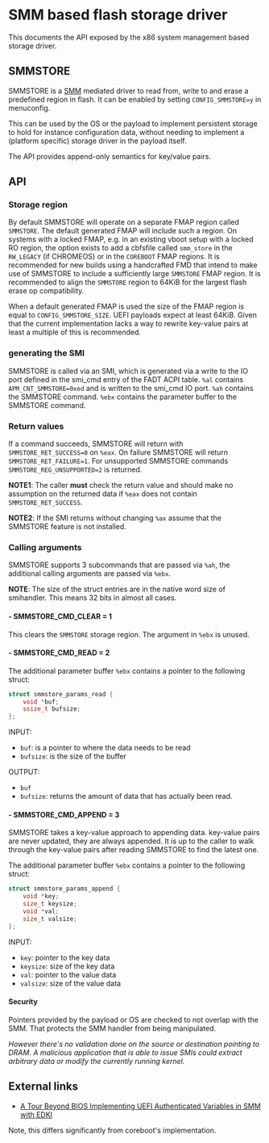 # SMM based flash storage driver

This documents the API exposed by the x86 system management based
storage driver.

## SMMSTORE

SMMSTORE is a [SMM] mediated driver to read from, write to and erase a
predefined region in flash. It can be enabled by setting
`CONFIG_SMMSTORE=y` in menuconfig.

This can be used by the OS or the payload to implement persistent
storage to hold for instance configuration data, without needing
to implement a (platform specific) storage driver in the payload
itself.

The API provides append-only semantics for key/value pairs.

## API

### Storage region

By default SMMSTORE will operate on a separate FMAP region called
`SMMSTORE`. The default generated FMAP will include such a region.
On systems with a locked FMAP, e.g. in an existing vboot setup
with a locked RO region, the option exists to add a cbfsfile
called `smm_store` in the `RW_LEGACY` (if CHROMEOS) or in the
`COREBOOT` FMAP regions. It is recommended for new builds using
a handcrafted FMD that intend to make use of SMMSTORE to include a
sufficiently large `SMMSTORE` FMAP region. It is recommended to
align the `SMMSTORE` region to 64KiB for the largest flash erase
op compatibility.

When a default generated FMAP is used the size of the FMAP region
is equal to `CONFIG_SMMSTORE_SIZE`. UEFI payloads expect at least
64KiB. Given that the current implementation lacks a way to rewrite
key-value pairs at least a multiple of this is recommended.

### generating the SMI

SMMSTORE is called via an SMI, which is generated via a write to the
IO port defined in the smi_cmd entry of the FADT ACPI table. `%al`
contains `APM_CNT_SMMSTORE=0xed` and is written to the smi_cmd IO
port. `%ah` contains the SMMSTORE command. `%ebx` contains the
parameter buffer to the SMMSTORE command.

### Return values

If a command succeeds, SMMSTORE will return with
`SMMSTORE_RET_SUCCESS=0` on `%eax`. On failure SMMSTORE will return
`SMMSTORE_RET_FAILURE=1`. For unsupported SMMSTORE commands
`SMMSTORE_REG_UNSUPPORTED=2` is returned.

**NOTE1**: The caller **must** check the return value and should make
no assumption on the returned data if `%eax` does not contain
`SMMSTORE_RET_SUCCESS`.

**NOTE2**: If the SMI returns without changing `%ax` assume that the
SMMSTORE feature is not installed.

### Calling arguments

SMMSTORE supports 3 subcommands that are passed via `%ah`, the additional
calling arguments are passed via `%ebx`.

**NOTE**: The size of the struct entries are in the native word size of
smihandler. This means 32 bits in almost all cases.


#### - SMMSTORE_CMD_CLEAR = 1

This clears the `SMMSTORE` storage region. The argument in `%ebx` is
unused.

#### - SMMSTORE_CMD_READ = 2

The additional parameter buffer `%ebx` contains a pointer to
the following struct:

```C
struct smmstore_params_read {
	void *buf;
	ssize_t bufsize;
};
```

INPUT:
- `buf`: is a pointer to where the data needs to be read
- `bufsize`: is the size of the buffer

OUTPUT:
- `buf`
- `bufsize`: returns the amount of data that has actually been read.

#### - SMMSTORE_CMD_APPEND = 3

SMMSTORE takes a key-value approach to appending data. key-value pairs
are never updated, they are always appended. It is up to the caller to
walk through the key-value pairs after reading SMMSTORE to find the
latest one.

The additional parameter buffer `%ebx` contains a pointer to
the following struct:

```C
struct smmstore_params_append {
	void *key;
	size_t keysize;
	void *val;
	size_t valsize;
};
```

INPUT:
- `key`: pointer to the key data
- `keysize`: size of the key data
- `val`: pointer to the value data
- `valsize`: size of the value data

#### Security

Pointers provided by the payload or OS are checked to not overlap with the SMM.
That protects the SMM handler from being manipulated.

*However there's no validation done on the source or destination pointing to
DRAM. A malicious application that is able to issue SMIs could extract arbitrary
data or modify the currently running kernel.*

## External links

* [A Tour Beyond BIOS Implementing UEFI Authenticated Variables in SMM with EDKI](https://software.intel.com/sites/default/files/managed/cf/ea/a_tour_beyond_bios_implementing_uefi_authenticated_variables_in_smm_with_edkii.pdf)

Note, this differs significantly from coreboot's implementation.

[SMM]: ../security/smm.md
